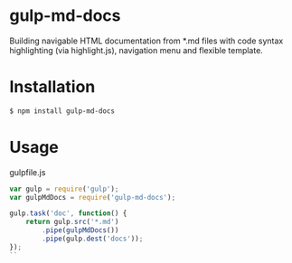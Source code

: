 gulp-md-docs
=====================
Building navigable HTML documentation from *.md files with code syntax highlighting (via highlight.js), navigation menu and flexible template.

# Installation

```bash
$ npm install gulp-md-docs
```

# Usage

gulpfile.js

```js
var gulp = require('gulp');
var gulpMdDocs = require('gulp-md-docs');

gulp.task('doc', function() {
    return gulp.src('*.md')
        .pipe(gulpMdDocs())
        .pipe(gulp.dest('docs'));
});
``
